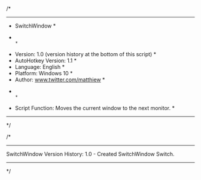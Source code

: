/*
************************************************************************************************
* SwitchWindow                                                                                 *
*                                                                                              *
* Version:             1.0 (version history at the bottom of this script)                      *
* AutoHotkey Version:  1.1                                                                     *
* Language:            English                                                                 *
* Platform:            Windows 10                                                              *
* Author:              www.twitter.com/matthiew                                                *
*                                                                                              *
* Script Function:     Moves the current window to the next monitor.                           *
************************************************************************************************
*/




/*
************************************************************************************************
SwitchWindow Version History:
1.0 - Created SwitchWindow Switch.
************************************************************************************************
*/
